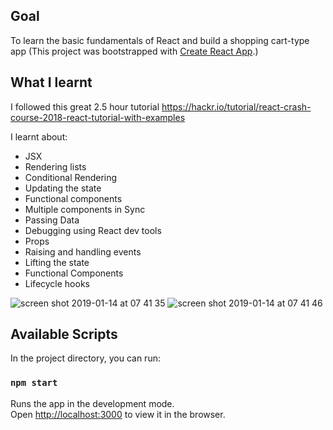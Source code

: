 
## Goal

To learn the basic fundamentals of React and build a shopping cart-type app
(This project was bootstrapped with [Create React App](https://github.com/facebook/create-react-app).)

## What I learnt

I followed this great 2.5 hour tutorial https://hackr.io/tutorial/react-crash-course-2018-react-tutorial-with-examples

I learnt about:
- JSX
- Rendering lists
- Conditional Rendering
- Updating the state
- Functional components
- Multiple components in Sync
- Passing Data 
- Debugging using React dev tools
- Props
- Raising and handling events
- Lifting the state
- Functional Components
- Lifecycle hooks

![screen shot 2019-01-14 at 07 41 35](https://user-images.githubusercontent.com/42243785/51100864-edfd9980-17cf-11e9-9cfa-84ce035651a7.png)
![screen shot 2019-01-14 at 07 41 46](https://user-images.githubusercontent.com/42243785/51100867-efc75d00-17cf-11e9-9a27-f732856e325b.png)



## Available Scripts

In the project directory, you can run:

### `npm start`

Runs the app in the development mode.<br>
Open [http://localhost:3000](http://localhost:3000) to view it in the browser.


